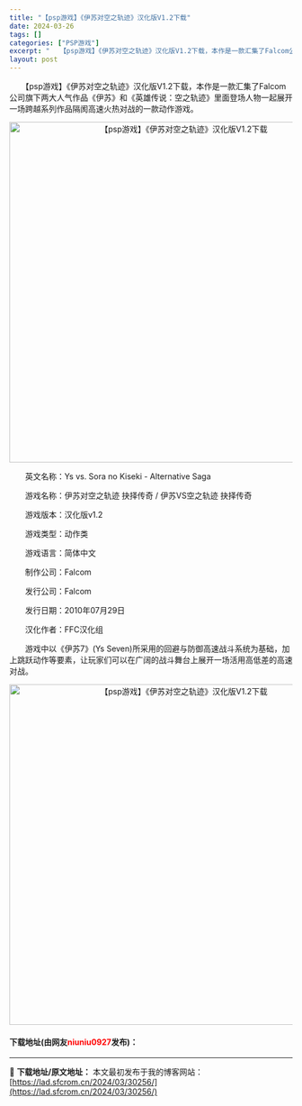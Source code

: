 ```yaml
---
title: "【psp游戏】《伊苏对空之轨迹》汉化版V1.2下载"
date: 2024-03-26
tags: []
categories: ["PSP游戏"]
excerpt: "　　【psp游戏】《伊苏对空之轨迹》汉化版V1.2下载，本作是一款汇集了Falcom公司旗下两大人气作品《伊苏》和《英雄传说：空之轨迹》里面登场人物一起展开一场跨越系列作品隔阂高速火热对战的一款动作游戏。 　　英文名称：Ys vs. Sora no Kiseki - Alternative Saga&hellip;"
layout: post
---
```


 <p>　　【psp游戏】《伊苏对空之轨迹》汉化版V1.2下载，本作是一款汇集了Falcom公司旗下两大人气作品《伊苏》和《英雄传说：空之轨迹》里面登场人物一起展开一场跨越系列作品隔阂高速火热对战的一款动作游戏。</p> <p align="center"><img align="" border="0" src="https://lad.sfcrom.cn/wp-content/uploads/2024/03/20240325_6602042eab1b7.png" width="605" alt="【psp游戏】《伊苏对空之轨迹》汉化版V1.2下载" /></p> <p>　　英文名称：Ys vs. Sora no Kiseki - Alternative Saga</p> <p>　　游戏名称：伊苏对空之轨迹 抉择传奇 / 伊苏VS空之轨迹 抉择传奇</p> <p>　　游戏版本：汉化版v1.2</p> <p>　　游戏类型：动作类</p> <p>　　游戏语言：简体中文</p> <p>　　制作公司：Falcom</p> <p>　　发行公司：Falcom</p> <p>　　发行日期：2010年07月29日</p> <p>　　汉化作者：FFC汉化组</p> <p>　　游戏中以《伊苏7》(Ys Seven)所采用的回避与防御高速战斗系统为基础，加上跳跃动作等要素，让玩家们可以在广阔的战斗舞台上展开一场活用高低差的高速对战。</p> <p align="center"><img align="" border="0" src="https://lad.sfcrom.cn/wp-content/uploads/2024/03/20240325_6602043032bf4.png" width="605" alt="【psp游戏】《伊苏对空之轨迹》汉化版V1.2下载" /></p> <p><h4>下载地址(由网友<font color="red">niuniu0927</font>发布)：</h4></p> 

---
📖 **下载地址/原文地址：** 本文最初发布于我的博客网站：[https://lad.sfcrom.cn/2024/03/30256/](https://lad.sfcrom.cn/2024/03/30256/)

